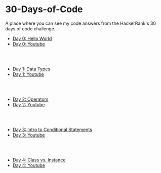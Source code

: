 # 30-Days-of-Code
A place where you can see my code answers from the HackerRank's 30 days of code challenge.

- [Day 0: Hello World](https://github.com/Pursue-Infinity/30-Days-of-Code/blob/master/Days%200-10/Day%200:%20Hello%2C%20World.cpp)
- [Day 0: Youtube]()

<br><br>

- [Day 1: Data Types]()
- [Day 1: Youtube]()

<br><br>

- [Day 2: Operators]()
- [Day 2: Youtube]()

<br><br>

- [Day 3: Intro to Conditional Statements]()
- [Day 3: Youtube]()

<br><br>

- [Day 4: Class vs. Instance]()
- [Day 4: Youtube]()
